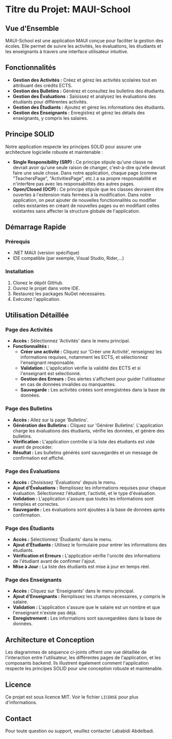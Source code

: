 # Titre du Projet: MAUI-School

## Vue d'Ensemble
MAUI-School est une application MAUI conçue pour faciliter la gestion des écoles. Elle permet de suivre les activités, les évaluations, les étudiants et les enseignants à travers une interface utilisateur intuitive.

## Fonctionnalités
- **Gestion des Activités :** Créez et gérez les activités scolaires tout en attribuant des crédits ECTS.
- **Gestion des Bulletins :** Générez et consultez les bulletins des étudiants.
- **Gestion des Évaluations :** Saisissez et analysez les évaluations des étudiants pour différentes activités.
- **Gestion des Étudiants :** Ajoutez et gérez les informations des étudiants.
- **Gestion des Enseignants :** Enregistrez et gérez les détails des enseignants, y compris les salaires.

## Principe SOLID
Notre application respecte les principes SOLID pour assurer une architecture logicielle robuste et maintenable :
- **Single Responsibility (SRP) :** Ce principe stipule qu'une classe ne devrait avoir qu'une seule raison de changer, c'est-à-dire qu'elle devrait faire une seule chose. Dans notre application, chaque page (comme "TeachersPage", "ActivitiesPage", etc.) a sa propre responsabilité et n'interfère pas avec les responsabilités des autres pages.
- **Open/Closed (OCP) :** Ce principe stipule que les classes devraient être ouvertes à l'extension mais fermées à la modification. Dans notre application, on peut ajouter de nouvelles fonctionnalités ou modifier celles existantes en créant de nouvelles pages ou en modifiant celles existantes sans affecter la structure globale de l'application.

## Démarrage Rapide
### Prérequis
- .NET MAUI (version spécifique)
- IDE compatible (par exemple, Visual Studio, Rider,...)

### Installation
1. Clonez le dépôt GitHub.
2. Ouvrez le projet dans votre IDE.
3. Restaurez les packages NuGet nécessaires.
4. Exécutez l'application.

## Utilisation Détaillée

### Page des Activités
- **Accès :** Sélectionnez 'Activités' dans le menu principal.
- **Fonctionnalités :**
  - **Créer une activité :** Cliquez sur 'Créer une Activité', renseignez les informations requises, notamment les ECTS, et sélectionnez l'enseignant responsable.
  - **Validation :** L'application vérifie la validité des ECTS et si l'enseignant est sélectionné.
  - **Gestion des Erreurs :** Des alertes s'affichent pour guider l'utilisateur en cas de données invalides ou manquantes.
  - **Sauvegarde :** Les activités créées sont enregistrées dans la base de données.

### Page des Bulletins
- **Accès :** Allez sur la page 'Bulletins'.
- **Génération des Bulletins :** Cliquez sur 'Générer Bulletins'. L'application charge les évaluations des étudiants, vérifie les données, et génère des bulletins.
- **Vérification :** L'application contrôle si la liste des étudiants est vide avant de procéder.
- **Résultat :** Les bulletins générés sont sauvegardés et un message de confirmation est affiché.

### Page des Évaluations
- **Accès :** Choisissez 'Évaluations' depuis le menu.
- **Ajout d'Évaluations :** Remplissez les informations requises pour chaque évaluation. Sélectionnez l'étudiant, l'activité, et le type d'évaluation.
- **Validation :** L'application s'assure que toutes les informations sont remplies et correctes.
- **Sauvegarde :** Les évaluations sont ajoutées à la base de données après confirmation.

### Page des Étudiants
- **Accès :** Sélectionnez 'Étudiants' dans le menu.
- **Ajout d'Étudiants :** Utilisez le formulaire pour entrer les informations des étudiants.
- **Vérification et Erreurs :** L'application vérifie l'unicité des informations de l'étudiant avant de confirmer l'ajout.
- **Mise à Jour :** La liste des étudiants est mise à jour en temps réel.

### Page des Enseignants
- **Accès :** Cliquez sur 'Enseignants' dans le menu principal.
- **Ajout d'Enseignants :** Remplissez les champs nécessaires, y compris le salaire.
- **Validation :** L'application s'assure que le salaire est un nombre et que l'enseignant n'existe pas déjà.
- **Enregistrement :** Les informations sont sauvegardées dans la base de données.

## Architecture et Conception
Les diagrammes de séquence ci-joints offrent une vue détaillée de l'interaction entre l'utilisateur, les différentes pages de l'application, et les composants backend. Ils illustrent également comment l'application respecte les principes SOLID pour une conception robuste et maintenable.

## Licence
Ce projet est sous licence MIT. Voir le fichier `LICENSE` pour plus d'informations.

## Contact
Pour toute question ou support, veuillez contacter Lababidi Abdelbadi.
